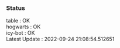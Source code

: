 ### Status


table : OK  
hogwarts : OK  
icy-bot : OK  
Latest Update : 2022-09-24 21:08:54.512651
